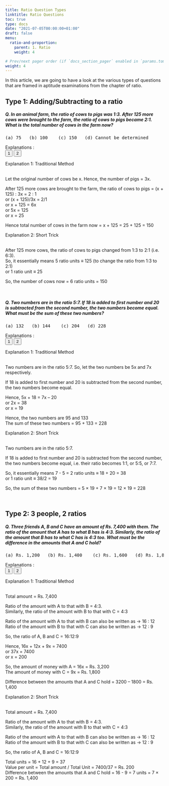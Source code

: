 ```yaml
---
title: Ratio Question Types
linktitle: Ratio Questions
toc: true
type: docs
date: "2021-07-05T00:00:00+01:00"
draft: false
menu:
  ratio-and-proportion:
    parent: 1. Ratio
    weight: 4

# Prev/next pager order (if `docs_section_pager` enabled in `params.toml`)
weight: 4
---
```


In this article, we are going to have a look at the various types of questions that are framed in aptitude examinations from the chapter of ratio. 

## Type 1: Adding/Subtracting to a ratio

##### Q. In an animal farm, the ratio of cows to pigs was 1:3. After 125 more cows were brought to the farm, the ratio of cows to pigs became 2:1. What is the total number of cows in the farm now?
<pre>(a) 75   (b) 100    (c) 150   (d) Cannot be determined</pre>

Explanations :<br>
<button class="mak-tablink tablink-group1 default-tab" onclick="openTab('1Exp-1', this, 'tablink-group1', 'tabcontent-group1')">1</button>
<button class="mak-tablink tablink-group1" onclick="openTab('1Exp-2', this, 'tablink-group1', 'tabcontent-group1')">2</button>

<div id="1Exp-1" class="Exp-1 mak-tabcontent tabcontent-group1">
Explanation 1: Traditional Method <br><br>

Let the original number of cows be x. Hence, the number of pigs = 3x.

After 125 more cows are brought to the farm, the ratio of cows to pigs = (x + 125) : 3x = 2 : 1 <br>
or  (x + 125)/3x = 2/1 <br>
or  x + 125 = 6x <br>
or 5x = 125 <br>
or x = 25

Hence total number of cows in the farm now = x + 125 = 25 + 125 = 150
</div>

<div id="1Exp-2" class="Exp-2 mak-tabcontent tabcontent-group1">
Explanation 2: Short Trick <br><br>

After 125 more cows, the ratio of cows to pigs changed from 1:3 to 2:1 (i.e. 6:3). <br>
So, it essentially means 5 ratio units ≡ 125 (to change the ratio from 1:3 to 2:1) <br>
or 1 ratio unit ≡ 25 

So, the number of cows now = 6 ratio units = 150
</div><br>


##### Q. Two numbers are in the ratio 5:7. If 18 is added to first number and 20 is subtracted from the second number, the two numbers become equal. What must be the sum of these two numbers?
<pre>(a) 132   (b) 144    (c) 204   (d) 228</pre>

Explanations :<br>
<button class="mak-tablink tablink-group3 default-tab" onclick="openTab('3Exp-1', this, 'tablink-group3', 'tabcontent-group3')">1</button>
<button class="mak-tablink tablink-group3" onclick="openTab('3Exp-2', this, 'tablink-group3', 'tabcontent-group3')">2</button>

<div id="3Exp-1" class="Exp-1 mak-tabcontent tabcontent-group3">
Explanation 1: Traditional Method <br><br>

Two numbers are in the ratio 5:7. So, let the two numbers be 5x and 7x respectively.

If 18 is added to first number and 20 is subtracted from the second number, the two numbers become equal. 

Hence, 5x + 18 = 7x – 20 <br>
or 2x = 38 <br>
or x = 19

Hence, the two numbers are 95 and 133 <br>
The sum of these two numbers = 95 + 133 = 228
</div>

<div id="3Exp-2" class="Exp-2 mak-tabcontent tabcontent-group3">
Explanation 2: Short Trick <br><br>

Two numbers are in the ratio 5:7. 

If 18 is added to first number and 20 is subtracted from the second number, the two numbers become equal, i.e. their ratio becomes 1:1, or 5:5, or 7:7. 

So, it essentially means 7 - 5 = 2 ratio units ≡ 18 + 20 = 38 <br>
or 1 ratio unit ≡ 38/2 = 19 

So, the sum of these two numbers = 5 × 19 + 7 × 19 = 12 × 19 = 228
</div><br>


## Type 2: 3 people, 2 ratios

##### Q. Three friends A, B and C have an amount of Rs. 7,400 with them. The ratio of the amount that A has to what B has is 4:3. Similarly, the ratio of the amount that B has to what C has is 4:3 too. What must be the difference in the amounts that A and C hold?
<pre>(a) Rs. 1,200   (b) Rs. 1,400    (c) Rs. 1,600   (d) Rs. 1,800</pre>

Explanations :<br>
<button class="mak-tablink tablink-group2 default-tab" onclick="openTab('2Exp-1', this, 'tablink-group2', 'tabcontent-group2')">1</button>
<button class="mak-tablink tablink-group2" onclick="openTab('2Exp-2', this, 'tablink-group2', 'tabcontent-group2')">2</button>

<div id="2Exp-1" class="Exp-1 mak-tabcontent tabcontent-group2">
Explanation 1: Traditional Method <br><br>

Total amount = Rs. 7,400

Ratio of the amount with A to that with B = 4:3. <br>
Similarly, the ratio of the amount with B to that with C = 4:3

Ratio of the amount with A to that with B can also be written as → 16 : 12 <br>
Ratio of the amount with B to that with C can also be written as → 12 : 9

So, the ratio of A, B and C = 16:12:9

Hence, 16x + 12x + 9x = 7400 <br>
or 37x = 7400 <br>
or x = 200

So, the amount of money with A = 16x = Rs. 3,200 <br>
The amount of money with C = 9x = Rs. 1,800 

Difference between the amounts that A and C hold = 3200 – 1800 = Rs. 1,400
</div>

<div id="2Exp-2" class="Exp-2 mak-tabcontent tabcontent-group2">
Explanation 2: Short Trick  <br><br>

Total amount = Rs. 7,400

Ratio of the amount with A to that with B = 4:3. <br>
Similarly, the ratio of the amount with B to that with C = 4:3

Ratio of the amount with A to that with B can also be written as → 16 : 12 <br>
Ratio of the amount with B to that with C can also be written as → 12 : 9

So, the ratio of A, B and C = 16:12:9

Total units = 16 + 12 + 9 = 37 <br>
Value per unit = Total amount / Total Unit = 7400/37 = Rs. 200 <br>
Difference between the amounts that A and C hold = 16 - 9 = 7 units = 7 × 200 = Rs. 1,400
</div><br>
